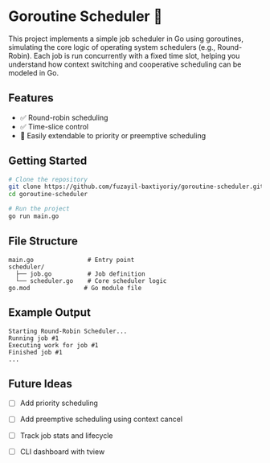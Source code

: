 # Goroutine Scheduler 🚦

This project implements a simple job scheduler in Go using goroutines, simulating the core logic of operating system schedulers (e.g., Round-Robin). Each job is run concurrently with a fixed time slot, helping you understand how context switching and cooperative scheduling can be modeled in Go.

## Features
- ✅ Round-robin scheduling
- ✅ Time-slice control
- 🧩 Easily extendable to priority or preemptive scheduling

## Getting Started
```bash
# Clone the repository
git clone https://github.com/fuzayil-baxtiyoriy/goroutine-scheduler.git
cd goroutine-scheduler

# Run the project
go run main.go
```

## File Structure
```
main.go               # Entry point
scheduler/
  ├── job.go          # Job definition
  └── scheduler.go    # Core scheduler logic
go.mod               # Go module file
```

## Example Output
```
Starting Round-Robin Scheduler...
Running job #1
Executing work for job #1
Finished job #1
...
```

## Future Ideas
- [ ] Add priority scheduling
- [ ] Add preemptive scheduling using context cancel
- [ ] Track job stats and lifecycle
- [ ] CLI dashboard with tview

